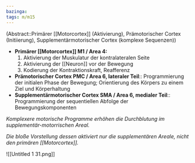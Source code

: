 ```yaml
---
bazinga: 
tags: m/m15
---
```

(Abstract::Primärer [[Motorcortex]] (Aktivierung), Prämotorischer Cortex (Initiierung), Supplementärmotorischer Cortex (komplexe Sequenzen))
- **Primärer [[Motorcortex]] M1 / Area 4:**
    1. Aktivierung der Muskulatur der kontralateralen Seite
    2. Aktivierung der [[Neuron]] vor der Bewegung
    3. Kodierung der Kontraktionskraft, Reafferenz
- **Prämotorischer Cortex PMC / Area 6, lateraler Teil**:: Programmierung der initialen Phase der Bewegung; Orientierung des Körpers zu einem Ziel und Körperhaltung
- **Supplementärmotorischer Cortex SMA / Area 6, medialer Teil**:: Programmierung der sequentiellen Abfolge der Bewegungskomponenten

*Komplexere motorische Programme erhöhen die Durchblutung im supplementär-motorrischen Areal.*

*Die bloße Vorstellung dessen aktiviert nur die supplementären Areale, nicht den primären [[Motorcortex]].*


![[Untitled 1 31.png]]
